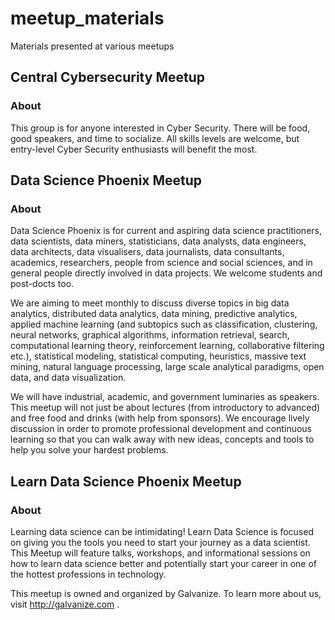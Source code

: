 # meetup_materials
Materials presented at various meetups

## Central Cybersecurity Meetup
### About
This group is for anyone interested in Cyber Security. There will be food, good speakers, and time to socialize. All skills levels are welcome, but entry-level Cyber Security enthusiasts will benefit the most.

## Data Science Phoenix Meetup
### About
Data Science Phoenix is for current and aspiring data science practitioners, data scientists, data miners, statisticians, data analysts, data engineers, data architects, data visualisers, data journalists, data consultants, academics, researchers, people from science and social sciences, and in general people directly involved in data projects. We welcome students and post-docts too.

We are aiming to meet monthly to discuss diverse topics in big data analytics, distributed data analytics, data mining, predictive analytics, applied machine learning (and subtopics such as classification, clustering, neural networks, graphical algorithms, information retrieval, search, computational learning theory, reinforcement learning, collaborative filtering etc.), statistical modeling, statistical computing, heuristics, massive text mining, natural language processing, large scale analytical paradigms, open data, and data visualization.

We will have industrial, academic, and government luminaries as speakers. This meetup will not just be about lectures (from introductory to advanced) and free food and drinks (with help from sponsors). We encourage lively discussion in order to promote professional development and continuous learning so that you can walk away with new ideas, concepts and tools to help you solve your hardest problems.

## Learn Data Science Phoenix Meetup
### About
Learning data science can be intimidating! Learn Data Science is focused on giving you the tools you need to start your journey as a data scientist. This Meetup will feature talks, workshops, and informational sessions on how to learn data science better and potentially start your career in one of the hottest professions in technology.

This meetup is owned and organized by Galvanize. To learn more about us, visit http://galvanize.com .
